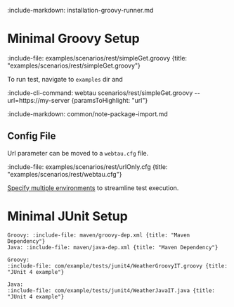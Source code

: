 :include-markdown: installation-groovy-runner.md

# Minimal Groovy Setup

:include-file: examples/scenarios/rest/simpleGet.groovy {title: "examples/scenarios/rest/simpleGet.groovy"}

To run test, navigate to `examples` dir and

:include-cli-command: webtau scenarios/rest/simpleGet.groovy --url=https://my-server {paramsToHighlight: "url"}

:include-markdown: common/note-package-import.md

## Config File

Url parameter can be moved to a `webtau.cfg` file.

:include-file: examples/scenarios/rest/urlOnly.cfg {title: "examples/scenarios/rest/webtau.cfg"}

[Specify multiple environments](configuration/environments) to streamline test execution.

# Minimal JUnit Setup

```tabs
Groovy: :include-file: maven/groovy-dep.xml {title: "Maven Dependency"}
Java: :include-file: maven/java-dep.xml {title: "Maven Dependency"}
```

```tabs
Groovy:
:include-file: com/example/tests/junit4/WeatherGroovyIT.groovy {title: "JUnit 4 example"}
 
Java:
:include-file: com/example/tests/junit4/WeatherJavaIT.java {title: "JUnit 4 example"}

```

